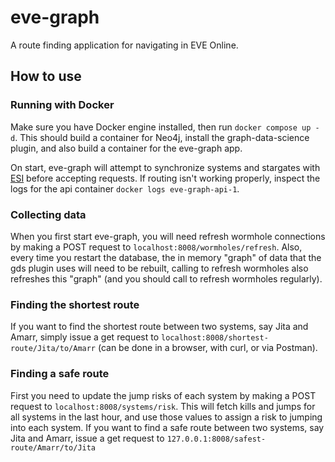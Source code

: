 # eve-graph

A route finding application for navigating in EVE Online.

## How to use

### Running with Docker

Make sure you have Docker engine installed, then run `docker compose up -d`. This should build a container for Neo4j,
install the graph-data-science plugin, and also build a container for the eve-graph app.

On start, eve-graph will attempt to synchronize systems and stargates with [ESI](https://esi.evetech.net/ui/) before
accepting requests. If routing isn't working properly, inspect the logs for the api container
`docker logs eve-graph-api-1`.

### Collecting data

When you first start eve-graph, you will need refresh wormhole connections by making a POST request to
`localhost:8008/wormholes/refresh`. Also, every time you restart the database, the in memory "graph" of data that the
gds plugin uses will need to be rebuilt, calling to refresh wormholes also refreshes this "graph" (and you should call
to refresh wormholes regularly).

### Finding the shortest route

If you want to find the shortest route between two systems, say Jita and Amarr, simply issue a get request to
`localhost:8008/shortest-route/Jita/to/Amarr` (can be done in a browser, with curl, or via Postman).

### Finding a safe route

First you need to update the jump risks of each system by making a POST request to `localhost:8008/systems/risk`. This
will fetch kills and jumps for all systems in the last hour, and use those values to assign a risk to jumping into each
system. If you want to find a safe route between two systems, say Jita and Amarr, issue a get request to
`127.0.0.1:8008/safest-route/Amarr/to/Jita`